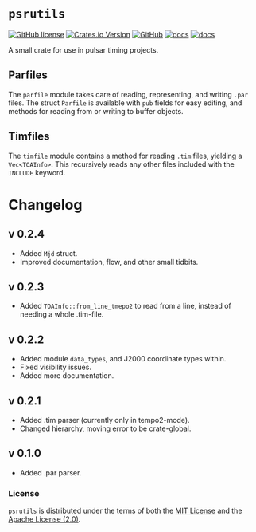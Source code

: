 # `psrutils`
[![GitHub license](https://img.shields.io/badge/license-Apache--2.0_OR_MIT-blue)](#license)
[![Crates.io Version](https://img.shields.io/crates/v/psrutils)](https://crates.io/crates/psrutils)
[![GitHub](https://badgen.net/badge/icon/github?icon=github&label)](https://github.com/SGullin/psrutils)
[![docs](https://img.shields.io/docsrs/psrutils?logo=rust&style)](https://docs.rs/psrutils/latest/)
[![docs](https://img.shields.io/docsrs/psrutils?logo=rust&style)](https://docs.rs/psrutils/latest/)


A small crate for use in pulsar timing projects.

## Parfiles
The `parfile` module takes care of reading, representing, and writing `.par` files. The struct `Parfile` is available with `pub` fields for easy editing, and methods for reading from or writing to buffer objects.

## Timfiles
The `timfile` module contains a method for reading `.tim` files, yielding a `Vec<TOAInfo>`. This recursively reads any other files included with the `INCLUDE` keyword.

# Changelog
## v 0.2.4
 * Added `Mjd` struct.
 * Improved documentation, flow, and other small tidbits.

## v 0.2.3
 * Added `TOAInfo::from_line_tmepo2` to read from a line, instead of needing a whole .tim-file.

## v 0.2.2
 * Added module `data_types`, and J2000 coordinate types within.
 * Fixed visibility issues.
 * Added more documentation.

## v 0.2.1
 * Added .tim parser (currently only in tempo2-mode).
 * Changed hierarchy, moving error to be crate-global.

## v 0.1.0
 * Added .par parser.


### License
`psrutils` is distributed under the terms of both the [MIT License](LICENSE-MIT) and the [Apache License (2.0)](LICENSE-APACHE).
